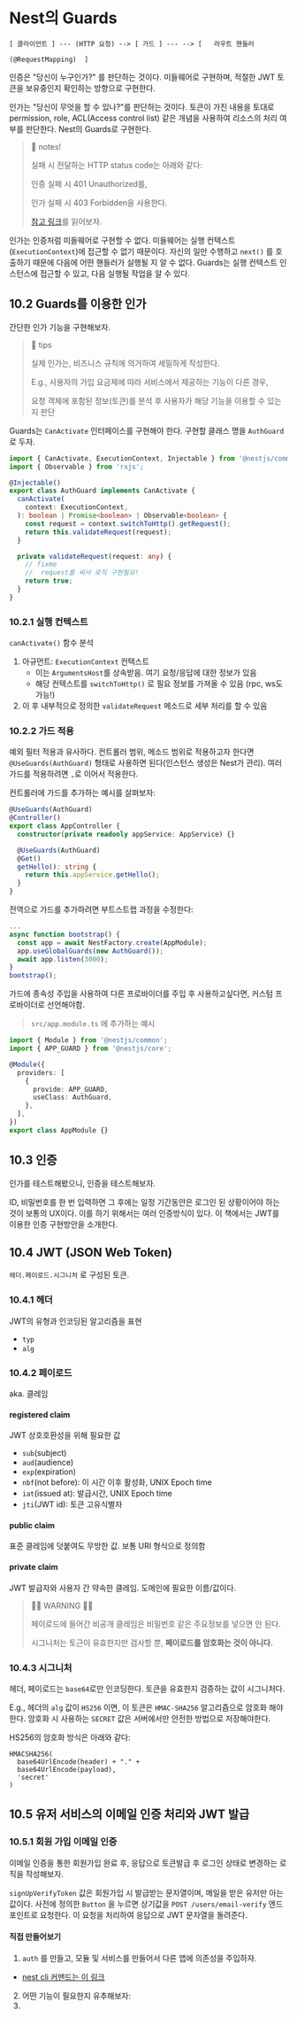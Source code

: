 # Nest의 Guards

```
[ 클라이언트 ] --- (HTTP 요청) --> [ 가드 ] --- --> [   라우트 핸들러
                                                      (@RequestMapping)  ]
```

인증은 "당신이 누구인가?" 를 판단하는 것이다. 미들웨어로 구현하며, 적절한 JWT 토큰을 보유중인지 확인하는 방향으로 구현한다.

인가는 "당신이 무엇을 할 수 있나?"를 판단하는 것이다. 토큰이 가진 내용을 토대로 permission, role, ACL(Access control list) 같은 개념을 사용하여 리소스의 처리 여부를 판단한다. Nest의 Guards로 구현한다.

> 🍅 notes!
>
> 실패 시 전달하는 HTTP status code는 아래와 같다:
>
> 인증 실패 시 401 Unauthorized를,
>
> 인가 실패 시 403 Forbidden을 사용한다.
>
> [참고 링크](https://auth0.com/blog/forbidden-unauthorized-http-status-codes/)를 읽어보자.

인가는 인증처럼 미들웨어로 구현할 수 없다. 미들웨어는 실행 컨텍스트(`ExecutionContext`)에 접근할 수 없기 때문이다. 자신의 일만 수행하고 `next()` 를 호출하기 때문에 다음에 어떤 핸들러가 실행될 지 알 수 없다. Guards는 실행 컨텍스트 인스턴스에 접근할 수 있고, 다음 실행될 작업을 알 수 있다.

## 10.2 Guards를 이용한 인가

간단한 인가 기능을 구현해보자.

> 🍅 tips
> 
> 실제 인가는, 비즈니스 규칙에 의거하여 세밀하게 작성한다.
>
> E.g., 사용자의 가입 요금제에 따라 서비스에서 제공하는 기능이 다른 경우,
>
> 요청 객체에 포함된 정보(토큰)를 분석 후 사용자가 해당 기능을 이용할 수 있는지 판단

Guards는 `CanActivate` 인터페이스를 구현해야 한다. 구현할 클래스 명을 `AuthGuard` 로 두자.

```ts
import { CanActivate, ExecutionContext, Injectable } from '@nestjs/common';
import { Observable } from 'rxjs';

@Injectable()
export class AuthGuard implements CanActivate {
  canActivate(
    context: ExecutionContext,
  ): boolean | Promise<boolean> | Observable<boolean> {
    const request = context.switchToHttp().getRequest();
    return this.validateRequest(request);
  }

  private validateRequest(request: any) {
    // fixme
    //  request를 써서 로직 구현필요!
    return true;
  }
}
```

### 10.2.1 실행 컨텍스트

`canActivate()` 함수 분석

1. 아규먼트: `ExecutionContext` 컨텍스트
    - 이는 `ArgumentsHost`를 상속받음. 여기 요청/응답에 대한 정보가 있음
    - 해당 컨텍스트를 `switchToHttp()` 로 필요 정보를 가져올 수 있음 (rpc, ws도 가능!)
2. 이 후 내부적으로 정의한 `validateRequest` 메소드로 세부 처리를 할 수 있음

### 10.2.2 가드 적용

예외 필터 적용과 유사하다. 컨트롤러 범위, 메소드 범위로 적용하고자 한다면 `@UseGuards(AuthGuard)` 형태로 사용하면 된다(인스턴스 생성은 Nest가 관리). 여러 가드를 적용하려면 `,`로 이어서 적용한다.

컨트롤러에 가드를 추가하는 예시를 살펴보자:

```ts
@UseGuards(AuthGuard)
@Controller()
export class AppController {
  constructor(private readonly appService: AppService) {}

  @UseGuards(AuthGuard)
  @Get()
  getHello(): string {
    return this.appService.getHello();
  }
}
```

전역으로 가드를 추가하려면 부트스트랩 과정을 수정한다:

```ts
...
async function bootstrap() {
  const app = await NestFactory.create(AppModule);
  app.useGlobalGuards(new AuthGuard());
  await app.listen(3000);
}
bootstrap();
```

가드에 종속성 주입을 사용하여 다른 프로바이더를 주입 후 사용하고싶다면, 커스텀 프로바이더로 선언해야함.

> `src/app.module.ts` 에 추가하는 예시

```ts
import { Module } from '@nestjs/common';
import { APP_GUARD } from '@nestjs/core';

@Module({
  providers: [
    {
      provide: APP_GUARD,
      useClass: AuthGuard,
    },
  ],
})
export class AppModule {}
```

## 10.3 인증

인가를 테스트해봤으니, 인증을 테스트해보자.

ID, 비밀번호를 한 번 입력하면 그 후에는 일정 기간동안은 로그인 된 상황이어야 하는 것이 보통의 UX이다. 이를 하기 위해서는 여러 인증방식이 있다. 이 책에서는 JWT를 이용한 인증 구현방안을 소개한다.

## 10.4 JWT (JSON Web Token)

`헤더.페이로드.시그니처` 로 구성된 토큰.

### 10.4.1 헤더

JWT의 유형과 인코딩된 알고리즘을 표현

- `typ`
- `alg`

### 10.4.2 페이로드

aka. 클레임

#### registered claim

JWT 상호호환성을 위해 필요한 값

- `sub`(subject)
- `aud`(audience)
- `exp`(expiration)
- `nbf`(not before): 이 시간 이후 활성화, UNIX Epoch time
- `iat`(issued at): 발급시간, UNIX Epoch time
- `jti`(JWT id): 토큰 고유식별자

#### public claim

표준 클레임에 덧붙여도 무방한 값. 보통 URI 형식으로 정의함

#### private claim

JWT 발급자와 사용자 간 약속한 클레임. 도메인에 필요한 이름/값이다.

> 🍅🍅 WARNING 🍅🍅
>
> 페이로드에 들어간 비공개 클레임은 비밀번호 같은 주요정보를 넣으면 안 된다.
>
> 시그니처는 토근이 유효한지만 검사할 뿐, **페이로드를 암호화는 것이 아니다.**

### 10.4.3 시그니처

헤더, 페이로드는 `base64`로만 인코딩한다. 토큰을 유효한지 검증하는 값이 시그니처다.

E.g., 헤더의 `alg` 값이 `HS256` 이면, 이 토큰은 `HMAC-SHA256` 알고리즘으로 암호화 해야한다. 암호화 시 사용하는 `SECRET` 값은 서버에서만 안전한 방법으로 저장해야한다.

HS256의 암호화 방식은 아래와 같다:

```
HMACSHA256(
  base64UrlEncode(header) + "." +
  base64UrlEncode(payload),
  'secret'
)
```

## 10.5 유저 서비스의 이메일 인증 처리와 JWT 발급

### 10.5.1 회원 가입 이메일 인증

이메일 인증을 통한 회원가입 완료 후, 응답으로 토큰발급 후 로그인 상태로 변경하는 로직을 작성해보자.

`signUpVerifyToken` 값은 회원가입 시 발급받는 문자열이며, 메일을 받은 유저만 아는 값이다. 사전에 정의한 `Button` 을 누르면 상기값을 `POST /users/email-verify` 엔드포인트로 요청한다. 이 요청을 처리하여 응답으로 JWT 문자열을 돌려준다.

#### 직접 만들어보기

1. `auth` 를 만들고, 모듈 및 서비스를 만들어서 다른 앱에 의존성을 주입하자.
  - [nest cli 커맨드는 이 링크](https://docs.nestjs.com/cli/overview)

2. 어떤 기능이 필요한지 유추해보자:
  1. 
